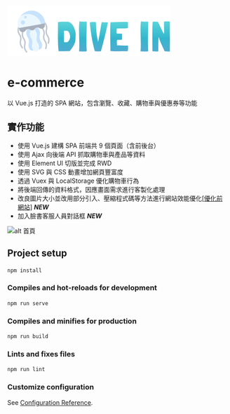 ![alt logo](/src/assets/image/logo.svg)
# e-commerce
以 Vue.js 打造的 SPA 網站，包含瀏覽、收藏、購物車與優惠券等功能

## 實作功能
- 使用 Vue.js 建構 SPA 前端共 9 個頁面（含前後台）
- 使用 Ajax 向後端 API 抓取購物車與產品等資料
- 使用 Element UI 切版並完成 RWD
- 使用 SVG 與 CSS 動畫增加網頁豐富度
- 透過 Vuex 與 LocalStorage 優化購物車行為
- 將後端回傳的資料格式，因應畫面需求進行客製化處理
- 改良圖片大小並改用部分引入、壓縮程式碼等方法進行網站效能優化[[優化前網站]](tsengm6h6.github.io/e-commerce-vue/) **_NEW_**
- 加入臉書客服人員對話框 **_NEW_**


![alt 首頁](https://i.imgur.com/DlQ4bIo.gif)

## Project setup
```
npm install
```

### Compiles and hot-reloads for development
```
npm run serve
```

### Compiles and minifies for production
```
npm run build
```

### Lints and fixes files
```
npm run lint
```

### Customize configuration
See [Configuration Reference](https://cli.vuejs.org/config/).
